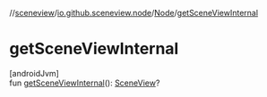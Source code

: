 //[sceneview](../../../index.md)/[io.github.sceneview.node](../index.md)/[Node](index.md)/[getSceneViewInternal](get-scene-view-internal.md)

# getSceneViewInternal

[androidJvm]\
fun [getSceneViewInternal](get-scene-view-internal.md)(): [SceneView](../../io.github.sceneview/-scene-view/index.md)?
